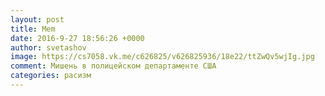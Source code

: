 ```yaml
--- 
layout: post 
title: Mem 
date: 2016-9-27 18:56:26 +0000 
author: svetashov 
image: https://cs7058.vk.me/c626825/v626825936/18e22/ttZwQv5wjIg.jpg
comment: Мишень в полицейском департаменте США
categories: расизм
---
```


